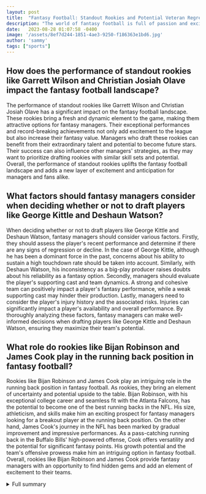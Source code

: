 ```yaml
---
layout: post
title:  "Fantasy Football: Standout Rookies and Potential Veteran Regression"
description: "The world of fantasy football is full of passion and excitement, but it's crucial to balance emotions with facts. In this article, we explore the standout rookies who are making waves in the league and the veterans who may experience regression in the upcoming season."
date:   2023-08-28 01:07:58 -0400
image: '/assets/8ef7d244-1851-4ae3-9250-f186363e1bd6.jpg'
author: 'sammy'
tags: ["sports"]
---
```


## How does the performance of standout rookies like Garrett Wilson and Christian Josiah Olave impact the fantasy football landscape?
The performance of standout rookies like Garrett Wilson and Christian Josiah Olave has a significant impact on the fantasy football landscape. These rookies bring a fresh and dynamic element to the game, making them attractive options for fantasy managers. Their exceptional performances and record-breaking achievements not only add excitement to the league but also increase their fantasy value. Managers who draft these rookies can benefit from their extraordinary talent and potential to become future stars. Their success can also influence other managers' strategies, as they may want to prioritize drafting rookies with similar skill sets and potential. Overall, the performance of standout rookies uplifts the fantasy football landscape and adds a new layer of excitement and anticipation for managers and fans alike.

## What factors should fantasy managers consider when deciding whether or not to draft players like George Kittle and Deshaun Watson?
When deciding whether or not to draft players like George Kittle and Deshaun Watson, fantasy managers should consider various factors. Firstly, they should assess the player's recent performance and determine if there are any signs of regression or decline. In the case of George Kittle, although he has been a dominant force in the past, concerns about his ability to sustain a high touchdown rate should be taken into account. Similarly, with Deshaun Watson, his inconsistency as a big-play producer raises doubts about his reliability as a fantasy option. Secondly, managers should evaluate the player's supporting cast and team dynamics. A strong and cohesive team can positively impact a player's fantasy performance, while a weak supporting cast may hinder their production. Lastly, managers need to consider the player's injury history and the associated risks. Injuries can significantly impact a player's availability and overall performance. By thoroughly analyzing these factors, fantasy managers can make well-informed decisions when drafting players like George Kittle and Deshaun Watson, ensuring they maximize their team's potential.

## What role do rookies like Bijan Robinson and James Cook play in the running back position in fantasy football?
Rookies like Bijan Robinson and James Cook play an intriguing role in the running back position in fantasy football. As rookies, they bring an element of uncertainty and potential upside to the table. Bijan Robinson, with his exceptional college career and seamless fit with the Atlanta Falcons, has the potential to become one of the best running backs in the NFL. His size, athleticism, and skills make him an exciting prospect for fantasy managers looking for a breakout player at the running back position. On the other hand, James Cook's journey in the NFL has been marked by gradual improvement and impressive performances. As a pass-catching running back in the Buffalo Bills' high-powered offense, Cook offers versatility and the potential for significant fantasy points. His growth potential and the team's offensive prowess make him an intriguing option in fantasy football. Overall, rookies like Bijan Robinson and James Cook provide fantasy managers with an opportunity to find hidden gems and add an element of excitement to their teams.

<details>
  <summary>Full summary</summary>
The fantasy football community is always buzzing with excitement and anticipation. It's a world where avid fans become team managers, using their knowledge and instincts to build the ultimate team. However, in the midst of this passion, it's essential for managers to maintain a level-headed approach and make decisions based on facts rather than emotions.<br><br>There are several players who have caught the attention of fantasy football enthusiasts this season. Among them are standout rookies who have burst onto the scene with their impressive performances and record-breaking achievements.<br><br>One such rookie is Garrett Wilson, the New York Jets' star wide receiver. Wilson has been nothing short of phenomenal, shattering records and showcasing his exceptional chemistry with quarterback Zach Wilson. Already surpassing notable rookie records, Wilson's remarkable talent and connection with his quarterback make him a force to be reckoned with.<br><br>Another rookie who has dazzled fans is Christian Josiah Olave of the New Orleans Saints. Known for his incredible speed and athleticism, Olave has proven to be a dangerous threat in the passing game. His success in college has seamlessly transitioned into the professional league, making him a dynamic player to watch.<br><br>While rookies have been commanding attention, some veterans may be facing potential regression in the upcoming season. One such player is George Kittle, the talented tight end for the San Francisco 49ers. While Kittle has been a dominant force in past seasons, concerns surround his ability to sustain his high touchdown rate. Fantasy managers should approach Kittle with caution and adjust their expectations accordingly.<br><br>Deshaun Watson, the Cleveland Browns' quarterback, is another veteran player who may experience regression. Despite his stellar performances, Watson's inconsistency as a big-play producer raises doubts about the consistency of his performances. Fantasy managers should carefully consider the risks associated with Watson and make well-informed decisions when drafting him.<br><br>Shifting our focus to the running back position, there are two rookies who have the potential to make a significant impact. Bijan Robinson of the Atlanta Falcons has impressed with his exceptional college career and seamless fit with the team. With his size, athleticism, and skills, Robinson could become one of the best running backs in the NFL.<br><br>James Cook, a player for the Buffalo Bills, initially faced some challenges in his NFL journey. However, he has gradually started to impress with his performances on the field. As a pass-catching running back, Cook's growth potential and the Bills' high-powered offense make him an exciting fantasy option.<br><br>In conclusion, the world of fantasy football is filled with passion and excitement, but it's crucial for managers to balance their emotions with facts. By analyzing the performance and potential of standout rookies and considering the potential regression of veterans, managers can make informed decisions and build winning teams. Remember to adjust your strategies based on player performance and get ready for an exhilarating upcoming season.
</details>
